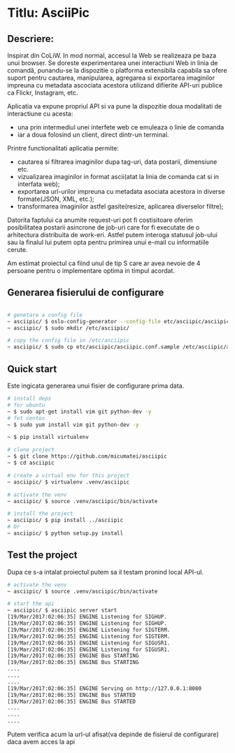 Titlu: AsciiPic
==============

Descriere:
---------

Inspirat din CoLiW. 
In mod normal, accesul la Web se realizeaza pe baza unui browser. 
Se doreste experimentarea unei interactiuni Web in linia de comandă, punandu-se la dispozitie o platforma 
extensibila capabila sa ofere suport pentru cautarea, manipularea, agregarea si exportarea imaginilor 
impreuna cu metadata ascociata acestora utilizand difierite API-uri publice ca Flickr, Instagram, etc.

Aplicatia va expune propriul API si va pune la dispozitie doua modalitati de interactiune cu acesta: 
  - una prin intermediul unei interfete web ce emuleaza o linie de comanda
  - iar a doua folosind un client, direct dintr-un terminal.

Printre functionalitati aplicatia permite:
  - cautarea si filtrarea imaginilor dupa tag-uri, data postarii, dimensiune etc.
  - vizualizarea imaginilor in format ascii(atat la linia de comanda cat si in interfata web);
  - exportarea url-urilor impreuna cu metadata asociata acestora in diverse formate(JSON, XML, etc.);
  - transformarea imaginilor astfel gasite(resize, aplicarea diverselor filtre);

Datorita faptului ca anumite request-uri pot fi costisitoare oferim posibilitatea postarii asincrone de job-uri 
care for fi executate de o arhitectura distribuita de work-eri.
Astfel putem interoga statusul job-ului sau la finalul lui putem opta pentru primirea unui e-mail cu informatiile cerute.


Am estimat proiectul ca fiind unul de tip S care ar avea nevoie de 4 persoane pentru o implementare optima in timpul acordat.

Generarea fisierului de configurare
-----------------------------------
```bash

# genetare a config file
~ asciipic/ $ oslo-config-generator --config-file etc/asciipic/asciipic-config-generator.conf
~ asciipic/ $ sudo mkdir /etc/asciipic/

# copy the config file in /etc/asciipic
~ asciipic/ $ sudo cp etc/asciipic/asciipic.conf.sample /etc/asciipic/asciipic.conf
```

Quick start
-----------
Este ingicata generarea unui fisier de configurare prima data.

```bash
# install deps
# for ubuntu
~ $ sudo apt-get install vim git python-dev -y
# fot centos
~ $ sudo yum install vim git python-dev -y

~ $ pip install virtualenv

# clone project
~ $ git clone https://github.com/micumatei/asciipic
~ $ cd asciipic

# create a virtual env for this project
~ asciipic/ $ virtualenv .venv/asciipic

# activate the venv
~ asciipic/ $ source .venv/asciipic/bin/activate

# install the project
~ asciipic/ $ pip install ../asciipic
# Or 
~ asciipic/ $ python setup.py install
```

Test the project
----------------
Dupa ce s-a intalat proiectul putem sa il testam pronind local API-ul.

```bash
# activate the venv
~ asciipic/ $ source .venv/asciipic/bin/activate

# start the api
~ asciipic/ $ asciipic server start
[19/Mar/2017:02:06:35] ENGINE Listening for SIGHUP.
[19/Mar/2017:02:06:35] ENGINE Listening for SIGHUP.
[19/Mar/2017:02:06:35] ENGINE Listening for SIGTERM.
[19/Mar/2017:02:06:35] ENGINE Listening for SIGTERM.
[19/Mar/2017:02:06:35] ENGINE Listening for SIGUSR1.
[19/Mar/2017:02:06:35] ENGINE Listening for SIGUSR1.
[19/Mar/2017:02:06:35] ENGINE Bus STARTING
[19/Mar/2017:02:06:35] ENGINE Bus STARTING
....
....
....
[19/Mar/2017:02:06:35] ENGINE Serving on http://127.0.0.1:8080
[19/Mar/2017:02:06:35] ENGINE Bus STARTED
[19/Mar/2017:02:06:35] ENGINE Bus STARTED
....
....
....
```
Putem verifica acum la url-ul afisat(va depinde de fisierul de configurare) daca avem acces la api 
